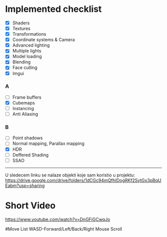 # Implemented checklist
- [x] Shaders
- [x] Textures
- [x] Transformations
- [x] Coordinate systems & Camera
- [x] Advanced lighting
- [x] Multiple lights
- [x] Model loading
- [x] Blending
- [x] Face culling
- [x] Imgui
### A
- [ ] Frame buffers
- [x] Cubemaps
- [ ] Instancing 
- [ ] Anti Aliasing

### B
- [ ] Point shadows
- [ ] Normal mapping, Parallax mapping
- [x] HDR
- [ ] Deffered Shading
- [ ] SSAO

----------------------------------
U sledecem linku se nalaze objekti koje sam koristio u projektu:
https://drive.google.com/drive/folders/1dCGc94mQfhIDogRKf2SytGx3pBqUEabm?usp=sharing


# Short Video 
https://www.youtube.com/watch?v=DnGFiGCwqJo

#Move List 
WASD-Forward/Left/Back/Right
Mouse Scroll

